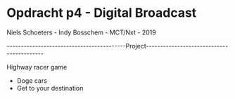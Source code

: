 # Opdracht p4 - Digital Broadcast

Niels Schoeters - Indy Bosschem - MCT/Nxt - 2019


------------------------------------------Project------------------------------------------

Highway racer game
- Doge cars
- Get to your destination